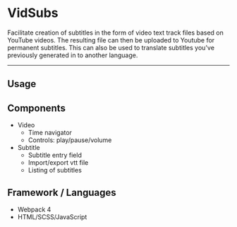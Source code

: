 # VidSubs
Facilitate creation of subtitles in the form of video text track files based on YouTube videos. The resulting file can then be uploaded to Youtube for permanent subtitles. This can also be used to translate subtitles you've previously generated in to another language.
***

## Usage

## Components
- Video 
  - Time navigator
  - Controls: play/pause/volume
- Subtitle 
  - Subtitle entry field
  - Import/export vtt file
  - Listing of subtitles

## Framework / Languages 
- Webpack 4
- HTML/SCSS/JavaScript